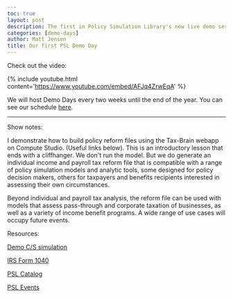 ```yaml
---
toc: true
layout: post
description: The first in Policy Simulation Library's new live demo series describes specifying tax reforms.
categories: [demo-days]
author: Matt Jensen
title: Our first PSL Demo Day
---
```


Check out the video:

{% include youtube.html content='https://www.youtube.com/embed/AFJq4ZrwEqA' %}

We will host Demo Days every two weeks until the end of the year.
You can see our schedule [here](https://www.pslmodels.org/events.html).

------

Show notes: 

I demonstrate how to build policy reform files using the Tax-Brain webapp on Compute Studio. (Useful links below). This is an introductory lesson that ends with a cliffhanger. We don't run the model. But we do generate an individual income and payroll tax reform file that is compatible with a range of policy simulation models and analytic tools, some designed for policy decision makers, others for taxpayers and benefits recipients interested in assessing their own circumstances. 

Beyond individual and payroll tax analysis, the reform file can be used with models that assess pass-through and corporate taxation of businesses, as well as a variety of income benefit programs. A wide range of use cases will occupy future events.

Resources: 

[Demo C/S simulation](https://https://compute.studio/PSLmodels/Tax-Brain/48422/)

[IRS Form 1040](https://https://www.irs.gov/pub/irs-pdf/f1040.pdf)

[PSL Catalog](https://https://www.pslmodels.org/Catalog/index.html)

[PSL Events](https://https://www.pslmodels.org/events.html)
